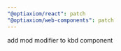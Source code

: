 ```yaml
---
"@optiaxiom/react": patch
"@optiaxiom/web-components": patch
---
```


add mod modifier to kbd component
